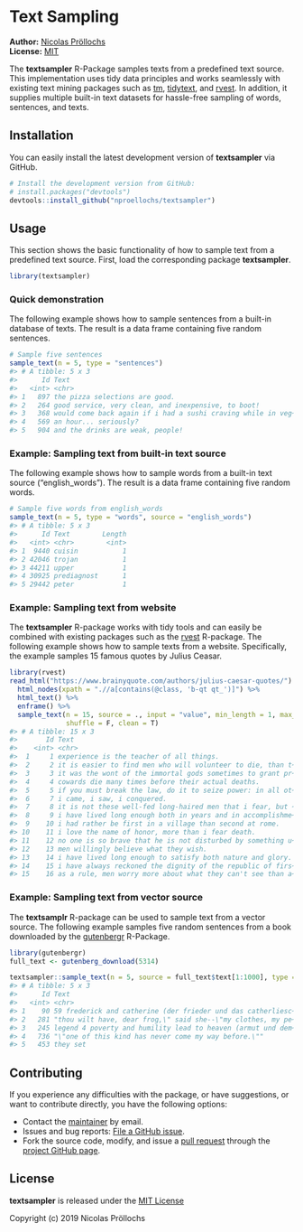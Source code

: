 <!-- README.md is generated from README.Rmd. Please edit that file -->
Text Sampling
=============

**Author:** [Nicolas Pröllochs](https://nproellochs.com)<br/>
**License:** [MIT](https://opensource.org/licenses/MIT)

The **textsampler** R-Package samples texts from a predefined text
source. This implementation uses tidy data principles and works
seamlessly with existing text mining packages such as
[tm](https://cran.r-project.org/web/packages/tm/index.html),
[tidytext](https://cran.r-project.org/web/packages/tidytext/index.html),
and [rvest](https://cran.r-project.org/web/packages/rvest/index.html).
In addition, it supplies multiple built-in text datasets for hassle-free
sampling of words, sentences, and texts.

Installation
------------

You can easily install the latest development version of **textsampler**
via GitHub.

``` r
# Install the development version from GitHub:
# install.packages("devtools")
devtools::install_github("nproellochs/textsampler")
```

Usage
-----

This section shows the basic functionality of how to sample text from a
predefined text source. First, load the corresponding package
**textsampler**.

``` r
library(textsampler)
```

### Quick demonstration

The following example shows how to sample sentences from a built-in
database of texts. The result is a data frame containing five random
sentences.

``` r
# Sample five sentences
sample_text(n = 5, type = "sentences")
#> # A tibble: 5 x 3
#>      Id Text                                                         Length
#>   <int> <chr>                                                         <int>
#> 1   897 the pizza selections are good.                                    5
#> 2   264 good service, very clean, and inexpensive, to boot!               8
#> 3   368 would come back again if i had a sushi craving while in veg~     13
#> 4   569 an hour... seriously?                                             3
#> 5   904 and the drinks are weak, people!                                  6
```

### Example: Sampling text from built-in text source

The following example shows how to sample words from a built-in text
source (“english\_words”). The result is a data frame containing five
random words.

``` r
# Sample five words from english_words
sample_text(n = 5, type = "words", source = "english_words")
#> # A tibble: 5 x 3
#>      Id Text        Length
#>   <int> <chr>        <int>
#> 1  9440 cuisin           1
#> 2 42046 trojan           1
#> 3 44211 upper            1
#> 4 30925 prediagnost      1
#> 5 29442 peter            1
```

### Example: Sampling text from website

The **textsampler** R-package works with tidy tools and can easily be
combined with existing packages such as the
[rvest](https://cran.r-project.org/web/packages/rvest/index.html)
R-package. The following example shows how to sample texts from a
website. Specifically, the example samples 15 famous quotes by Julius
Ceasar.

``` r
library(rvest)
read_html("https://www.brainyquote.com/authors/julius-caesar-quotes/") %>%
  html_nodes(xpath = ".//a[contains(@class, 'b-qt qt_')]") %>%
  html_text() %>% 
  enframe() %>% 
  sample_text(n = 15, source = ., input = "value", min_length = 1, max_length = 40,
              shuffle = F, clean = T)
#> # A tibble: 15 x 3
#>       Id Text                                                        Length
#>    <int> <chr>                                                        <int>
#>  1     1 experience is the teacher of all things.                         7
#>  2     2 it is easier to find men who will volunteer to die, than t~     23
#>  3     3 it was the wont of the immortal gods sometimes to grant pr~     38
#>  4     4 cowards die many times before their actual deaths.               8
#>  5     5 if you must break the law, do it to seize power: in all ot~     17
#>  6     7 i came, i saw, i conquered.                                      6
#>  7     8 it is not these well-fed long-haired men that i fear, but ~     19
#>  8     9 i have lived long enough both in years and in accomplishme~     11
#>  9    10 i had rather be first in a village than second at rome.         12
#> 10    11 i love the name of honor, more than i fear death.               11
#> 11    12 no one is so brave that he is not disturbed by something u~     13
#> 12    13 men willingly believe what they wish.                            6
#> 13    14 i have lived long enough to satisfy both nature and glory.      11
#> 14    15 i have always reckoned the dignity of the republic of firs~     16
#> 15    16 as a rule, men worry more about what they can't see than a~     16
```

### Example: Sampling text from vector source

The **textsamplr** R-package can be used to sample text from a vector
source. The following example samples five random sentences from a book
downloaded by the
[gutenbergr](https://cran.r-project.org/web/packages/gutenbergr/index.html)
R-Package.

``` r
library(gutenbergr)
full_text <- gutenberg_download(5314)

textsampler::sample_text(n = 5, source = full_text$text[1:1000], type = "sentences", shuffle = T)
#> # A tibble: 5 x 3
#>      Id Text                                                         Length
#>   <int> <chr>                                                         <int>
#> 1    90 59 frederick and catherine (der frieder und das catherliesc~      9
#> 2   281 "thou wilt have, dear frog,\" said she--\"my clothes, my pe~     13
#> 3   245 legend 4 poverty and humility lead to heaven (armut und dem~     14
#> 4   736 "\"one of this kind has never come my way before.\""             10
#> 5   453 they set                                                          2
```

Contributing
------------

If you experience any difficulties with the package, or have
suggestions, or want to contribute directly, you have the following
options:

-   Contact the [maintainer](mailto:nicolas.proellochs@wi.jlug.de) by
    email.
-   Issues and bug reports: [File a GitHub
    issue](https://github.com/nproellochs/textsampler/issues).
-   Fork the source code, modify, and issue a [pull
    request](https://help.github.com/articles/creating-a-pull-request-from-a-fork/)
    through the [project GitHub
    page](https://github.com/nproellochs/textsampler).

License
-------

**textsampler** is released under the [MIT
License](https://opensource.org/licenses/MIT)

Copyright (c) 2019 Nicolas Pröllochs
